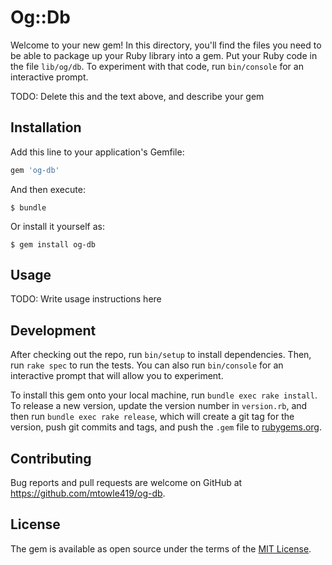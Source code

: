 # Og::Db

Welcome to your new gem! In this directory, you'll find the files you need to be able to package up your Ruby library into a gem. Put your Ruby code in the file `lib/og/db`. To experiment with that code, run `bin/console` for an interactive prompt.

TODO: Delete this and the text above, and describe your gem

## Installation

Add this line to your application's Gemfile:

```ruby
gem 'og-db'
```

And then execute:

    $ bundle

Or install it yourself as:

    $ gem install og-db

## Usage

TODO: Write usage instructions here

## Development

After checking out the repo, run `bin/setup` to install dependencies. Then, run `rake spec` to run the tests. You can also run `bin/console` for an interactive prompt that will allow you to experiment.

To install this gem onto your local machine, run `bundle exec rake install`. To release a new version, update the version number in `version.rb`, and then run `bundle exec rake release`, which will create a git tag for the version, push git commits and tags, and push the `.gem` file to [rubygems.org](https://rubygems.org).

## Contributing

Bug reports and pull requests are welcome on GitHub at https://github.com/mtowle419/og-db.

## License

The gem is available as open source under the terms of the [MIT License](https://opensource.org/licenses/MIT).
